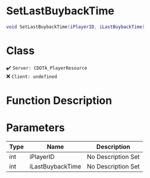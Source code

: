 # SetLastBuybackTime
```lua
void SetLastBuybackTime(iPlayerID, iLastBuybackTime)
```
# Class
✔️ `Server: CDOTA_PlayerResource`  
❌ `Client: undefined`  

# Function Description

# Parameters
Type|Name|Description
--|--|--
int|iPlayerID|No Description Set
int|iLastBuybackTime|No Description Set
